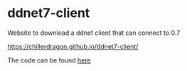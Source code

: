 # ddnet7-client
Website to download a ddnet client that can connect to 0.7

https://chillerdragon.github.io/ddnet7-client/

The code can be found [here](https://github.com/ChillerDragon/ddnet/tree/pr_07_client)
